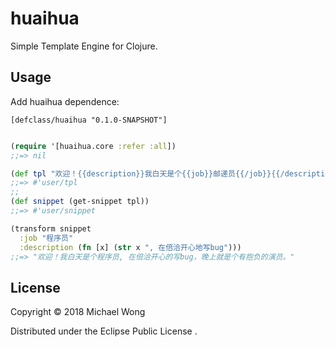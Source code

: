 # huaihua

Simple Template Engine for Clojure.


## Usage

Add huaihua dependence:

`[defclass/huaihua "0.1.0-SNAPSHOT"]`


```clojure

(require '[huaihua.core :refer :all])
;;=> nil

(def tpl "欢迎！{{description}}我白天是个{{job}}邮递员{{/job}}{{/description}}，晚上就是个有抱负的演员。")
;;=> #'user/tpl
;; 
(def snippet (get-snippet tpl))
;;=> #'user/snippet

(transform snippet
  :job "程序员"
  :description (fn [x] (str x ", 在倍洽开心地写bug")))
;;=> "欢迎！我白天是个程序员, 在倍洽开心的写bug，晚上就是个有抱负的演员。"


```

## License

Copyright © 2018 Michael Wong

Distributed under the Eclipse Public License .
